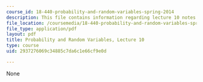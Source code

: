 ```yaml
---
course_id: 18-440-probability-and-random-variables-spring-2014
description: This file contains information regarding lecture 10 notes.
file_location: /coursemedia/18-440-probability-and-random-variables-spring-2014/2937276069c34885c7da6c1e66cf9e0d_MIT18_440S14_Lecture10.pdf
file_type: application/pdf
layout: pdf
title: Probability and Random Variables, Lecture 10
type: course
uid: 2937276069c34885c7da6c1e66cf9e0d

---
```

None